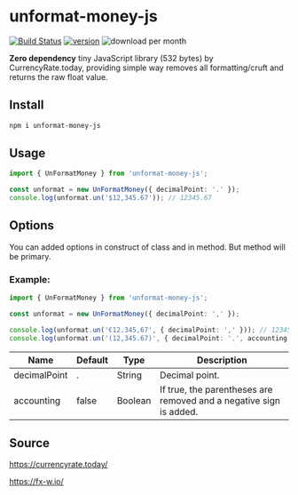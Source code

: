# unformat-money-js

[![Build Status](https://travis-ci.org/dejurin/unformat-money-js.svg?branch=master)](https://travis-ci.org/dejurin/unformat-money-js)
[![version](https://img.shields.io/npm/v/unformat-money-js)](https://www.npmjs.com/package/unformat-money-js)
![download per month](https://img.shields.io/npm/dm/unformat-money-js)

**Zero dependency** tiny JavaScript library (532 bytes) by CurrencyRate.today, providing simple way removes all formatting/cruft and returns the raw float value.

## Install

```bash
npm i unformat-money-js
```

## Usage

```typescript
import { UnFormatMoney } from 'unformat-money-js';

const unformat = new UnFormatMoney({ decimalPoint: '.' });
console.log(unformat.un('$12,345.67')); // 12345.67
```

## Options

You can added options in construct of class and in method. But method will be primary.

### Example:

```typescript
import { UnFormatMoney } from 'unformat-money-js';

const unformat = new UnFormatMoney({ decimalPoint: ',' });

console.log(unformat.un('€12.345,67', { decimalPoint: ',' })); // 12345.67
console.log(unformat.un('(12,345.67)', { decimalPoint: '.', accounting: true })); // -12345.67
```

| Name          | Default  | Type    | Description |
|---------------|----------|---------|-------------|
| decimalPoint  | .        | String  | Decimal point. |
| accounting    | false    | Boolean | If true, the parentheses are removed and a negative sign is added. |

## Source

https://currencyrate.today/

https://fx-w.io/